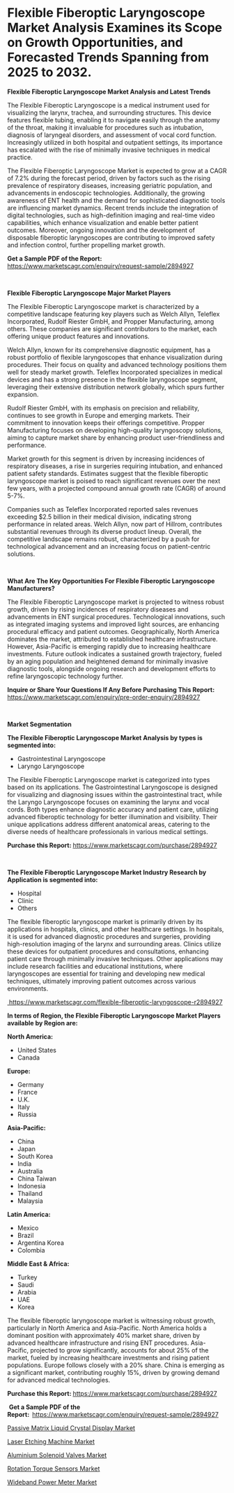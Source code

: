 <p><h1>Flexible Fiberoptic Laryngoscope Market Analysis Examines its Scope on Growth Opportunities, and Forecasted Trends Spanning from 2025 to 2032.</h1></p><p><strong>Flexible Fiberoptic Laryngoscope Market Analysis and Latest Trends</strong></p>
<p><p>The Flexible Fiberoptic Laryngoscope is a medical instrument used for visualizing the larynx, trachea, and surrounding structures. This device features flexible tubing, enabling it to navigate easily through the anatomy of the throat, making it invaluable for procedures such as intubation, diagnosis of laryngeal disorders, and assessment of vocal cord function. Increasingly utilized in both hospital and outpatient settings, its importance has escalated with the rise of minimally invasive techniques in medical practice.</p><p>The Flexible Fiberoptic Laryngoscope Market is expected to grow at a CAGR of 7.2% during the forecast period, driven by factors such as the rising prevalence of respiratory diseases, increasing geriatric population, and advancements in endoscopic technologies. Additionally, the growing awareness of ENT health and the demand for sophisticated diagnostic tools are influencing market dynamics. Recent trends include the integration of digital technologies, such as high-definition imaging and real-time video capabilities, which enhance visualization and enable better patient outcomes. Moreover, ongoing innovation and the development of disposable fiberoptic laryngoscopes are contributing to improved safety and infection control, further propelling market growth.</p></p>
<p><strong>Get a Sample PDF of the Report:&nbsp;</strong> <a href="https://www.marketscagr.com/enquiry/request-sample/2894927?utm_campaign=2194&utm_medium=2&utm_source=Github&utm_content=ia&utm_term=15032025&utm_id=flexible-fiberoptic-laryngoscope">https://www.marketscagr.com/enquiry/request-sample/2894927</a></p>
<p>&nbsp;</p>
<p><strong>Flexible Fiberoptic Laryngoscope Major Market Players</strong></p>
<p><p>The Flexible Fiberoptic Laryngoscope market is characterized by a competitive landscape featuring key players such as Welch Allyn, Teleflex Incorporated, Rudolf Riester GmbH, and Propper Manufacturing, among others. These companies are significant contributors to the market, each offering unique product features and innovations.</p><p>Welch Allyn, known for its comprehensive diagnostic equipment, has a robust portfolio of flexible laryngoscopes that enhance visualization during procedures. Their focus on quality and advanced technology positions them well for steady market growth. Teleflex Incorporated specializes in medical devices and has a strong presence in the flexible laryngoscope segment, leveraging their extensive distribution network globally, which spurs further expansion.</p><p>Rudolf Riester GmbH, with its emphasis on precision and reliability, continues to see growth in Europe and emerging markets. Their commitment to innovation keeps their offerings competitive. Propper Manufacturing focuses on developing high-quality laryngoscopy solutions, aiming to capture market share by enhancing product user-friendliness and performance.</p><p>Market growth for this segment is driven by increasing incidences of respiratory diseases, a rise in surgeries requiring intubation, and enhanced patient safety standards. Estimates suggest that the flexible fiberoptic laryngoscope market is poised to reach significant revenues over the next few years, with a projected compound annual growth rate (CAGR) of around 5-7%.</p><p>Companies such as Teleflex Incorporated reported sales revenues exceeding $2.5 billion in their medical division, indicating strong performance in related areas. Welch Allyn, now part of Hillrom, contributes substantial revenues through its diverse product lineup. Overall, the competitive landscape remains robust, characterized by a push for technological advancement and an increasing focus on patient-centric solutions.</p></p>
<p>&nbsp;</p>
<p><strong>What Are The Key Opportunities For Flexible Fiberoptic Laryngoscope Manufacturers?</strong></p>
<p><p>The Flexible Fiberoptic Laryngoscope market is projected to witness robust growth, driven by rising incidences of respiratory diseases and advancements in ENT surgical procedures. Technological innovations, such as integrated imaging systems and improved light sources, are enhancing procedural efficacy and patient outcomes. Geographically, North America dominates the market, attributed to established healthcare infrastructure. However, Asia-Pacific is emerging rapidly due to increasing healthcare investments. Future outlook indicates a sustained growth trajectory, fueled by an aging population and heightened demand for minimally invasive diagnostic tools, alongside ongoing research and development efforts to refine laryngoscopic technology further.</p></p>
<p><strong>Inquire or Share Your Questions If Any Before Purchasing This Report:</strong> <a href="https://www.marketscagr.com/enquiry/pre-order-enquiry/2894927?utm_campaign=2194&utm_medium=2&utm_source=Github&utm_content=ia&utm_term=15032025&utm_id=flexible-fiberoptic-laryngoscope">https://www.marketscagr.com/enquiry/pre-order-enquiry/2894927</a></p>
<p>&nbsp;</p>
<p><strong>Market Segmentation</strong></p>
<p><strong>The Flexible Fiberoptic Laryngoscope Market Analysis by types is segmented into:</strong></p>
<p><ul><li> Gastrointestinal Laryngoscope</li><li>Laryngo Laryngoscope </li></ul></p>
<p><p>The Flexible Fiberoptic Laryngoscope market is categorized into types based on its applications. The Gastrointestinal Laryngoscope is designed for visualizing and diagnosing issues within the gastrointestinal tract, while the Laryngo Laryngoscope focuses on examining the larynx and vocal cords. Both types enhance diagnostic accuracy and patient care, utilizing advanced fiberoptic technology for better illumination and visibility. Their unique applications address different anatomical areas, catering to the diverse needs of healthcare professionals in various medical settings.</p></p>
<p><strong>Purchase this Report:&nbsp;</strong><a href="https://www.marketscagr.com/purchase/2894927?utm_campaign=2194&utm_medium=2&utm_source=Github&utm_content=ia&utm_term=15032025&utm_id=flexible-fiberoptic-laryngoscope">https://www.marketscagr.com/purchase/2894927</a></p>
<p>&nbsp;</p>
<p><strong>The Flexible Fiberoptic Laryngoscope Market Industry Research by Application is segmented into:</strong></p>
<p><ul><li> Hospital</li><li>Clinic</li><li>Others </li></ul></p>
<p><p>The flexible fiberoptic laryngoscope market is primarily driven by its applications in hospitals, clinics, and other healthcare settings. In hospitals, it is used for advanced diagnostic procedures and surgeries, providing high-resolution imaging of the larynx and surrounding areas. Clinics utilize these devices for outpatient procedures and consultations, enhancing patient care through minimally invasive techniques. Other applications may include research facilities and educational institutions, where laryngoscopes are essential for training and developing new medical techniques, ultimately improving patient outcomes across various environments.</p></p>
<p><a href="https://www.marketscagr.com/flexible-fiberoptic-laryngoscope-r2894927?utm_campaign=2194&utm_medium=2&utm_source=Github&utm_content=ia&utm_term=15032025&utm_id=flexible-fiberoptic-laryngoscope">&nbsp;https://www.marketscagr.com/flexible-fiberoptic-laryngoscope-r2894927</a></p>
<p><strong>In terms of Region, the Flexible Fiberoptic Laryngoscope Market Players available by Region are:</strong></p>
<p>
    <p> <strong> North America: </strong>
        <ul>
            <li>United States</li>
            <li>Canada</li>
        </ul>
        </p> 
    <p> <strong> Europe: </strong>
        <ul>
            <li>Germany</li>
            <li>France</li>
            <li>U.K.</li>
            <li>Italy</li>
            <li>Russia</li>
        </ul>
        </p> 
    <p> <strong> Asia-Pacific: </strong>
        <ul>
            <li>China</li>
            <li>Japan</li>
            <li>South Korea</li>
            <li>India</li>
            <li>Australia</li>
            <li>China Taiwan</li>
            <li>Indonesia</li>
            <li>Thailand</li>
            <li>Malaysia</li>
        </ul>
        </p> 
    <p> <strong> Latin America: </strong>
        <ul>
            <li>Mexico</li>
            <li>Brazil</li>
            <li>Argentina Korea</li>
            <li>Colombia</li>
        </ul>
        </p> 
    <p> <strong> Middle East & Africa: </strong>
        <ul>
            <li>Turkey</li>
            <li>Saudi</li>
            <li>Arabia</li>
            <li>UAE</li>
            <li>Korea</li>
        </ul>
    </p>
    </p>
<p><p>The flexible fiberoptic laryngoscope market is witnessing robust growth, particularly in North America and Asia-Pacific. North America holds a dominant position with approximately 40% market share, driven by advanced healthcare infrastructure and rising ENT procedures. Asia-Pacific, projected to grow significantly, accounts for about 25% of the market, fueled by increasing healthcare investments and rising patient populations. Europe follows closely with a 20% share. China is emerging as a significant market, contributing roughly 15%, driven by growing demand for advanced medical technologies.</p></p>
<p><strong>Purchase this Report: </strong><a href="https://www.marketscagr.com/purchase/2894927?utm_campaign=2194&utm_medium=2&utm_source=Github&utm_content=ia&utm_term=15032025&utm_id=flexible-fiberoptic-laryngoscope">https://www.marketscagr.com/purchase/2894927</a></p>
<p>&nbsp;<strong>Get a Sample PDF of the Report:&nbsp;&nbsp;</strong><a href="https://www.marketscagr.com/enquiry/request-sample/2894927?utm_campaign=2194&utm_medium=2&utm_source=Github&utm_content=ia&utm_term=15032025&utm_id=flexible-fiberoptic-laryngoscope">https://www.marketscagr.com/enquiry/request-sample/2894927</a></p>
<p><strong></strong></p>
<p><p><a href="https://github.com/safurdorthu8/Market-Research-Report-List-1/blob/main/passive-matrix-liquid-crystal-display-market.md?utm_campaign=2194&utm_medium=2&utm_source=Github&utm_content=ia&utm_term=15032025&utm_id=flexible-fiberoptic-laryngoscope">Passive Matrix Liquid Crystal Display Market</a></p><p><a href="https://www.linkedin.com/pulse/laser-etching-machine-market-trends-drivers-whats-propelling-109-vyrkc?utm_campaign=2194&utm_medium=2&utm_source=Github&utm_content=ia&utm_term=15032025&utm_id=flexible-fiberoptic-laryngoscope">Laser Etching Machine Market</a></p><p><a href="https://github.com/roceljiabur/Market-Research-Report-List-1/blob/main/aluminium-solenoid-valves-market.md?utm_campaign=2194&utm_medium=2&utm_source=Github&utm_content=ia&utm_term=15032025&utm_id=flexible-fiberoptic-laryngoscope">Aluminium Solenoid Valves Market</a></p><p><a href="https://www.linkedin.com/pulse/rotation-torque-sensors-market-overview-industry-growth-worth-projected-krp8c?utm_campaign=2194&utm_medium=2&utm_source=Github&utm_content=ia&utm_term=15032025&utm_id=flexible-fiberoptic-laryngoscope">Rotation Torque Sensors Market</a></p><p><a href="https://www.linkedin.com/pulse/wideband-power-meter-market-outlook-from-2025-2032-marketsize-hrivc?utm_campaign=2194&utm_medium=2&utm_source=Github&utm_content=ia&utm_term=15032025&utm_id=flexible-fiberoptic-laryngoscope">Wideband Power Meter Market</a></p></p>